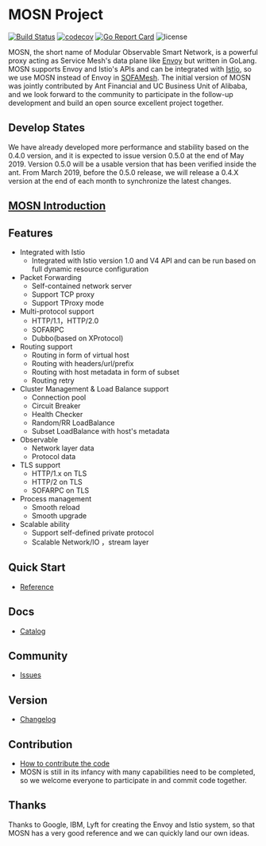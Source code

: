 # MOSN Project

[![Build Status](https://travis-ci.org/alipay/sofa-mosn.svg?branch=master)](https://travis-ci.org/alipay/sofa-mosn)
[![codecov](https://codecov.io/gh/alipay/sofa-mosn/branch/master/graph/badge.svg)](https://codecov.io/gh/alipay/sofa-mosn)
[![Go Report Card](https://goreportcard.com/badge/github.com/alipay/sofa-mosn)](https://goreportcard.com/report/github.com/alipay/sofa-mosn)
![license](https://img.shields.io/badge/license-Apache--2.0-green.svg)

MOSN, the short name of Modular Observable Smart Network, is a powerful proxy acting as Service Mesh's data plane like [Envoy](https://www.envoyproxy.io/) but written in GoLang. 
MOSN supports Envoy and Istio's APIs and can be integrated with [Istio](https://istio.io/), so we use MOSN instead of Envoy in [SOFAMesh](https://github.com/alipay/sofa-mesh).
The initial version of MOSN was jointly contributed by Ant Financial and UC Business Unit of Alibaba, and we look forward to the community to participate in the
follow-up development and build an open source excellent project together.

## Develop States

We have already developed more performance and stability based on the 0.4.0 version, and it is expected to issue version 0.5.0 at the end of May 2019. Version 0.5.0 will be a usable version that has been verified inside the ant.
From March 2019, before the 0.5.0 release, we will release a 0.4.X version at the end of each month to synchronize the latest changes.


## [MOSN Introduction](docs/Introduction.md)

## Features

+ Integrated with Istio
    + Integrated with Istio version 1.0 and V4 API and can be run based on full dynamic resource configuration
+ Packet Forwarding
    + Self-contained network server
    + Support TCP proxy
    + Support TProxy mode
+ Multi-protocol support
    + HTTP/1.1，HTTP/2.0
    + SOFARPC
    + Dubbo(based on XProtocol)
+ Routing support
    + Routing in form of virtual host
    + Routing with headers/url/prefix
    + Routing with host metadata in form of subset
    + Routing retry
+ Cluster Management & Load Balance support
    + Connection pool
    + Circuit Breaker
    + Health Checker
    + Random/RR LoadBalance
    + Subset LoadBalance with host's metadata
+ Observable
    + Network layer data
    + Protocol data
+ TLS support
    + HTTP/1.x on TLS
    + HTTP/2 on TLS
    + SOFARPC on TLS
+ Process management
    + Smooth reload
    + Smooth upgrade
+ Scalable ability
    + Support self-defined private protocol
    + Scalable Network/IO ，stream layer
    
## Quick Start
* [Reference](docs/quickstart/Setup.md)
   
## Docs
* [Catalog](docs/Catalog.md)

## Community
* [Issues](https://github.com/alipay/sofa-mosn/issues)

## Version
* [Changelog](docs/CHANGELOG.md)

## Contribution
+ [How to contribute the code](docs/develop/CONTRIBUTING.md)
+ MOSN is still in its infancy with many capabilities need to be completed, so we welcome everyone to participate in and commit code together.

## Thanks
Thanks to Google, IBM, Lyft for creating the Envoy and Istio system, so that MOSN has a very good reference and we can
quickly land our own ideas.
